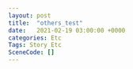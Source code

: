 ```yaml
---
layout: post
title:  "others_test"
date:   2021-02-19 03:00:00 +0000
categories: Etc
Tags: Story Etc
SceneCode: []
---
```

